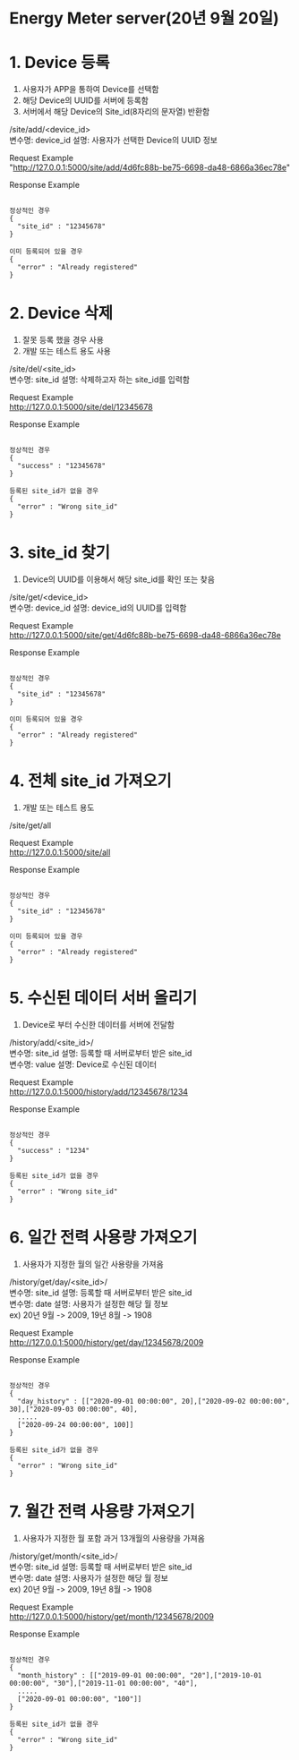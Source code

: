# Energy Meter server(20년 9월 20일)

# 1. Device 등록
1) 사용자가 APP을 통하여 Device를 선택함
2) 해당 Device의 UUID를 서버에 등록함
3) 서버에서 해당 Device의 Site_id(8자리의 문자열) 반환함

/site/add/<device_id>   
변수명: device_id 설명: 사용자가 선택한 Device의 UUID 정보  

Request Example   
"http://127.0.0.1:5000/site/add/4d6fc88b-be75-6698-da48-6866a36ec78e"

Response Example
<pre><code>
정상적인 경우
{
  "site_id" : "12345678"
}

이미 등록되어 있을 경우
{
  "error" : "Already registered"
}</code></pre>

# 2. Device 삭제
1) 잘못 등록 했을 경우 사용
2) 개발 또는 테스트 용도 사용

/site/del/<site_id>  
변수명: site_id 설명: 삭제하고자 하는 site_id를 입력함  

Request Example  
http://127.0.0.1:5000/site/del/12345678  

Response Example
<pre><code>
정상적인 경우
{
  "success" : "12345678"
}

등록된 site_id가 없을 경우
{
  "error" : "Wrong site_id"
}</code></pre>

# 3. site_id 찾기
1) Device의 UUID를 이용해서 해당 site_id를 확인 또는 찾음

/site/get/<device_id>  
변수명: device_id 설명: device_id의 UUID를 입력함  

Request Example  
http://127.0.0.1:5000/site/get/4d6fc88b-be75-6698-da48-6866a36ec78e

Response Example
<pre><code>
정상적인 경우
{
  "site_id" : "12345678"
}

이미 등록되어 있을 경우
{
  "error" : "Already registered"
}</code></pre>

# 4. 전체 site_id 가져오기
1) 개발 또는 테스트 용도

/site/get/all  

Request Example  
http://127.0.0.1:5000/site/all  

Response Example
<pre><code>
정상적인 경우
{
  "site_id" : "12345678"
}

이미 등록되어 있을 경우
{
  "error" : "Already registered"
}</code></pre>

# 5. 수신된 데이터 서버 올리기
1) Device로 부터 수신한 데이터를 서버에 전달함

/history/add/<site_id>/<value>  
변수명: site_id 설명: 등록할 때 서버로부터 받은 site_id  
변수명: value 설명: Device로 수신된 데이터

Request Example  
http://127.0.0.1:5000/history/add/12345678/1234  

Response Example
<pre><code>
정상적인 경우
{
  "success" : "1234"
}

등록된 site_id가 없을 경우
{
  "error" : "Wrong site_id"
}</code></pre>

# 6. 일간 전력 사용량 가져오기
1) 사용자가 지정한 월의 일간 사용량을 가져옴

/history/get/day/<site_id>/<date>  
변수명: site_id 설명: 등록할 때 서버로부터 받은 site_id  
변수명: date 설명: 사용자가 설정한 해당 월 정보  
ex) 20년 9월 -> 2009, 19년 8월 -> 1908  

Request Example  
http://127.0.0.1:5000/history/get/day/12345678/2009  

Response Example
<pre><code>
정상적인 경우
{
  "day_history" : [["2020-09-01 00:00:00", 20],["2020-09-02 00:00:00", 30],["2020-09-03 00:00:00", 40],
  .....
  ["2020-09-24 00:00:00", 100]]
}

등록된 site_id가 없을 경우
{
  "error" : "Wrong site_id"
}</code></pre>

# 7. 월간 전력 사용량 가져오기
1) 사용자가 지정한 월 포함 과거 13개월의 사용량을 가져옴

/history/get/month/<site_id>/<date>  
변수명: site_id 설명: 등록할 때 서버로부터 받은 site_id  
변수명: date 설명: 사용자가 설정한 해당 월 정보  
ex) 20년 9월 -> 2009, 19년 8월 -> 1908  

Request Example  
http://127.0.0.1:5000/history/get/month/12345678/2009  

Response Example
<pre><code>
정상적인 경우
{
  "month_history" : [["2019-09-01 00:00:00", "20"],["2019-10-01 00:00:00", "30"],["2019-11-01 00:00:00", "40"],
  .....
  ["2020-09-01 00:00:00", "100"]]
}

등록된 site_id가 없을 경우
{
  "error" : "Wrong site_id"
}</code></pre>
